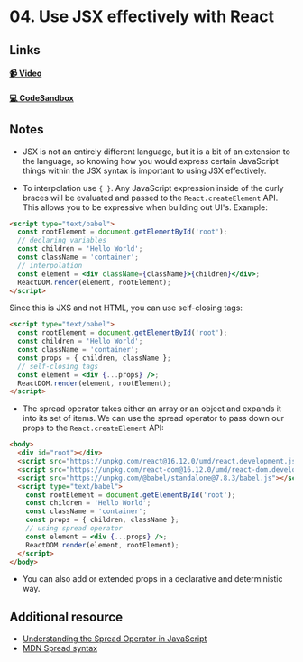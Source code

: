 # 04. Use JSX effectively with React

## Links

#### [📹 Video]()

#### [💻 CodeSandbox](https://codesandbox.io/s/github/kentcdodds/beginners-guide-to-react/tree/codesandbox/04-jsx-tricks?from-embed)

## Notes

- JSX is not an entirely different language, but it is a bit of an extension to the language, so knowing how you would express certain JavaScript things within the JSX syntax is important to using JSX effectively.

- To interpolation use `{ }`. Any JavaScript expression inside of the curly braces will be evaluated and passed to the `React.createElement` API. This allows you to be expressive when building out UI's. Example:

```html
<script type="text/babel">
  const rootElement = document.getElementById('root');
  // declaring variables
  const children = 'Hello World';
  const className = 'container';
  // interpolation
  const element = <div className={className}>{children}</div>;
  ReactDOM.render(element, rootElement);
</script>
```

Since this is JXS and not HTML, you can use self-closing tags:

```html
<script type="text/babel">
  const rootElement = document.getElementById('root');
  const children = 'Hello World';
  const className = 'container';
  const props = { children, className };
  // self-closing tags
  const element = <div {...props} />;
  ReactDOM.render(element, rootElement);
</script>
```

- The spread operator takes either an array or an object and expands it into its set of items. We can use the spread operator to pass down our props to the `React.createElement` API:

```html
<body>
  <div id="root"></div>
  <script src="https://unpkg.com/react@16.12.0/umd/react.development.js"></script>
  <script src="https://unpkg.com/react-dom@16.12.0/umd/react-dom.development.js"></script>
  <script src="https://unpkg.com/@babel/standalone@7.8.3/babel.js"></script>
  <script type="text/babel">
    const rootElement = document.getElementById('root');
    const children = 'Hello World';
    const className = 'container';
    const props = { children, className };
    // using spread operator
    const element = <div {...props} />;
    ReactDOM.render(element, rootElement);
  </script>
</body>
```

- You can also add or extended props in a declarative and deterministic way.

## Additional resource

- [Understanding the Spread Operator in JavaScript](https://zendev.com/2018/05/09/understanding-spread-operator-in-javascript.html)
- [MDN Spread syntax](https://developer.mozilla.org/en-US/docs/Web/JavaScript/Reference/Operators/Spread_syntax)
